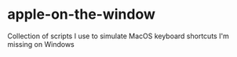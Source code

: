 # apple-on-the-window
Collection of scripts I use to simulate MacOS keyboard shortcuts I'm missing on Windows

